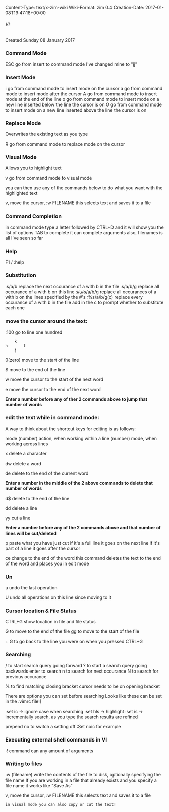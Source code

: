 Content-Type: text/x-zim-wiki
Wiki-Format: zim 0.4
Creation-Date: 2017-01-08T19:47:18+00:00

###### VI ######
Created Sunday 08 January 2017

### Command Mode ###

ESC	go from insert to command mode
I've changed mine to "jj"

### Insert Mode ###

i		go from command mode to insert mode
		on the cursor
a		go from command mode to insert mode
		after the cursor
A		go from command mode to insert mode
		at the end of the line
o		go from command mode to insert mode
		on a new line inserted below the line the cursor is on
O		go from command mode to insert mode
		on a new line inserted above the line the cursor is on


### Replace Mode ###
Overwrites the existing text as you type

R		go from command mode to replace mode
		on the cursor


### Visual Mode ###
Allows you to highlight text

v go from command mode to visual mode

you can then use any of the commands below to do what you want with the highlighted text

v, move the cursor, :w FILENAME
	this selects text and saves it to a file


### Command Completion ###

in command mode type a letter followed by CTRL+D and it will show you the list of options
TAB to complete
it can complete arguments also, filenames is all I've seen so far

### Help ###

F1 / :help

### Substitution ###

:s/a/b
	replace the next occurance of a with b in the file
:s/a/b/g
	replace all occurance of a with b on this line
:#,#s/a/b/g
	replace all occurances of a with b on the lines specified by the #'s
:%s/a/b/g(c)
	replace every occurance of a with b in the file
	add in the c to prompt whether to substitute each one



### move the cursor around the text: ###

:100
	go to line one hundred

		k
	h		l
		j
		
0(zero)
	move to the start of the line

$
	move to the end of the line
	
w
	move the cursor to the start of the next word
	
e
	move the cursor to the end of the next word

**Enter a number before any of ther 2 commands above to jump that number of words**	

### edit the text while in command mode: ###

A way to think about the shortcut keys for editing is as follows:

mode (number) action, when working within a line
(number) mode, when working across lines

x
	delete a character

dw
	delete a word

de 
	delete to the end of the current word
	
**Enter a number in the middle of the 2 above commands to delete that number of words**

d$
	delete to the end of the line

dd
	delete a line

yy
	cut a line
	
**Enter a number before any of the 2 commands above and that number of lines will be cut/deleted**

p
	paste what you have just cut
	if it's a full line it goes on the next line
	if it's part of a line it goes after the cursor
	
ce
	change to the end of the word
	this command deletes the text to the end of the word and places you in edit mode
	

### Un ###

u
	undo the last operation
	
U
	undo all operations on this line since moving to it


### Cursor location & File Status ###

CTRL+G
	show location in file and file status
	
G to move to the end of the file
gg to move to the start of the file

<number> + G to go back to the line you were on when you pressed CTRL+G

### Searching ###

/ to start search query going forward
? to start a search query going backwards
enter to search
n to search for next occurance
N to search for previous occurance

% to find matching closing bracket
	cursor needs to be on opening bracket
	
There are options you can set before searching
Looks like these can be set in the .vimrc file!]

:set ic -> ignore case when searching
:set hls -> highlight 
:set is -> incrementally search, as you type the search results are refined

prepend no to switch a setting off
:Set noic for example
	

### Executing external shell commands in VI ###

:!<command>
	command can any amount of arguments
	

### Writing to files ###

:w (filename)
	write the contents of the file to disk, optionally specifying the file name
	If you are working in a file that already exists and you specify a file name it works like "Save As"

v, move the cursor, :w FILENAME
	this selects text and saves it to a file
	
	in visual mode you can also copy or cut the text!
